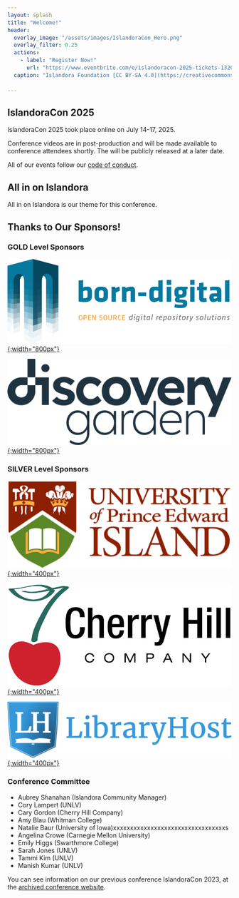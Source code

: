 ```yaml
---
layout: splash
title: "Welcome!"
header:
  overlay_image: "/assets/images/IslandoraCon_Hero.png"
  overlay_filter: 0.25
  actions:
    - label: "Register Now!"
      url: "https://www.eventbrite.com/e/islandoracon-2025-tickets-1320564527049?aff=oddtdtcreator"
  caption: "Islandora Foundation [CC BY-SA 4.0](https://creativecommons.org/licenses/by-sa/4.0)"

---
```


## IslandoraCon 2025 

IslandoraCon 2025 took place online on July 14-17, 2025.

Conference videos are in post-production and will be made available to conference attendees shortly. The will be publicly released at a later date.

All of our events follow our [code of conduct](https://www.islandora.ca/code-of-conduct).

## All in on Islandora

All in on Islandora is our theme for this conference.

## Thanks to Our Sponsors!

### GOLD Level Sponsors

[![BD_logo.png](/assets/images/BD_logo.png){:width="800px"}](https://www.born-digital.com)

[![dg-logo-darkblue.png](/assets/images/dg-logo-darkblue.png){:width="800px"}](https://www.discoverygarden.com)

### SILVER Level Sponsors

[![UPEI logo](/assets/images/UPEI_logo.png){:width="400px"}](https://www.upei.ca)

[![Cherrry Hill logo](/assets/images/ch_logo_horiz_transp.png){:width="400px"}](https://chillco.com)

[![Library Host logo](/assets/images/LH_logo.png){:width="400px"}](https://libraryhost.com)

### Conference Committee

* Aubrey Shanahan (Islandora Community Manager)
* Cory Lampert (UNLV)
* Cary Gordon (Cherry Hill Company)
* Amy Blau (Whitman College)
* Natalie Baur (University of Iowa)xxxxxxxxxxxxxxxxxxxxxxxxxxxxxxxxxs
* Angelina Crowe (Carnegie Mellon University)
* Emily Higgs (Swarthmore College)
* Sarah Jones (UNLV)
* Tammi Kim (UNLV)
* Manish Kumar (UNLV)

You can see information on our previous conference IslandoraCon 2023, at the [archived conference website](https://2023.islandora.ca/).

<div class="hidden" style="visibility:hidden">google-site-verification: </div>
